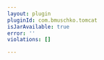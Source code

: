 ```yaml
---
layout: plugin
pluginId: com.bmuschko.tomcat
isJarAvailable: true
error: ''
violations: []

---
```

